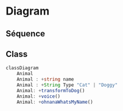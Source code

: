 # Diagram

## Séquence
## Class
``` ts
classDiagram
    Animal
    Animal : +string name
    Animal : +String Type "Cat" | "Doggy"
    Animal: +transformToDog()
    Animal: +voice()
    Animal: +ohnanaWhatsMyName()
```